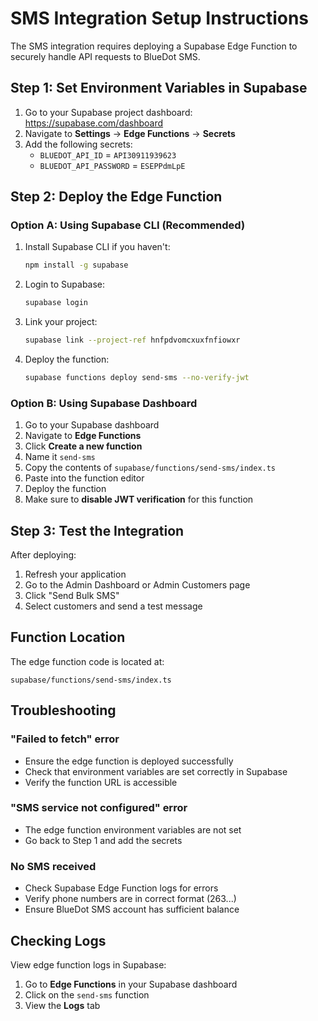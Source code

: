 # SMS Integration Setup Instructions

The SMS integration requires deploying a Supabase Edge Function to securely handle API requests to BlueDot SMS.

## Step 1: Set Environment Variables in Supabase

1. Go to your Supabase project dashboard: https://supabase.com/dashboard
2. Navigate to **Settings** → **Edge Functions** → **Secrets**
3. Add the following secrets:
   - `BLUEDOT_API_ID` = `API30911939623`
   - `BLUEDOT_API_PASSWORD` = `ESEPPdmLpE`

## Step 2: Deploy the Edge Function

### Option A: Using Supabase CLI (Recommended)

1. Install Supabase CLI if you haven't:
   ```bash
   npm install -g supabase
   ```

2. Login to Supabase:
   ```bash
   supabase login
   ```

3. Link your project:
   ```bash
   supabase link --project-ref hnfpdvomcxuxfnfiowxr
   ```

4. Deploy the function:
   ```bash
   supabase functions deploy send-sms --no-verify-jwt
   ```

### Option B: Using Supabase Dashboard

1. Go to your Supabase dashboard
2. Navigate to **Edge Functions**
3. Click **Create a new function**
4. Name it `send-sms`
5. Copy the contents of `supabase/functions/send-sms/index.ts`
6. Paste into the function editor
7. Deploy the function
8. Make sure to **disable JWT verification** for this function

## Step 3: Test the Integration

After deploying:

1. Refresh your application
2. Go to the Admin Dashboard or Admin Customers page
3. Click "Send Bulk SMS"
4. Select customers and send a test message

## Function Location

The edge function code is located at:
```
supabase/functions/send-sms/index.ts
```

## Troubleshooting

### "Failed to fetch" error
- Ensure the edge function is deployed successfully
- Check that environment variables are set correctly in Supabase
- Verify the function URL is accessible

### "SMS service not configured" error
- The edge function environment variables are not set
- Go back to Step 1 and add the secrets

### No SMS received
- Check Supabase Edge Function logs for errors
- Verify phone numbers are in correct format (263...)
- Ensure BlueDot SMS account has sufficient balance

## Checking Logs

View edge function logs in Supabase:
1. Go to **Edge Functions** in your Supabase dashboard
2. Click on the `send-sms` function
3. View the **Logs** tab
